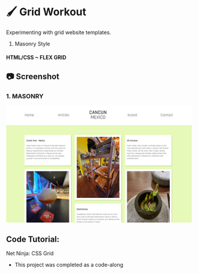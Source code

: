 # :paintbrush: Grid Workout

Experimenting with grid website templates.
1. Masonry Style

#### HTML/CSS ~ FLEX GRID

## :camera: Screenshot

### 1. MASONRY

![masonry-home](https://github.com/T-Pirozzini/CSS-Grid-Workout/blob/main/Masonry%20Grid/img/Home.png?raw=true)

## Code Tutorial:

Net Ninja: CSS Grid

- This project was completed as a code-along